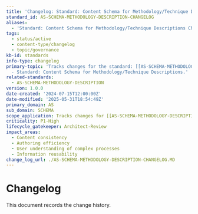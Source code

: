 ```yaml
---
title: 'Changelog: Standard: Content Schema for Methodology/Technique Descriptions'
standard_id: AS-SCHEMA-METHODOLOGY-DESCRIPTION-CHANGELOG
aliases:
  - 'Standard: Content Schema for Methodology/Technique Descriptions Changelog'
tags:
  - status/active
  - content-type/changelog
  - topic/governance
kb-id: standards
info-type: changelog
primary-topic: 'Tracks changes for the standard: [[AS-SCHEMA-METHODOLOGY-DESCRIPTION]]
  - Standard: Content Schema for Methodology/Technique Descriptions.'
related-standards:
  - AS-SCHEMA-METHODOLOGY-DESCRIPTION
version: 1.0.0
date-created: '2024-07-15T12:00:00Z'
date-modified: '2025-05-31T18:54:49Z'
primary_domain: AS
sub_domain: SCHEMA
scope_application: Tracks changes for [[AS-SCHEMA-METHODOLOGY-DESCRIPTION]].
criticality: P1-High
lifecycle_gatekeeper: Architect-Review
impact_areas:
  - Content consistency
  - Authoring efficiency
  - User understanding of complex processes
  - Information reusability
change_log_url: ./AS-SCHEMA-METHODOLOGY-DESCRIPTION-CHANGELOG.MD
---
```


# Changelog

This document records the change history.
